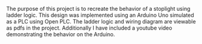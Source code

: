 The purpose of this project is to recreate the behavior of a stoplight using ladder logic. This design was implemented using an Arduino Uno simulated as a PLC using Open PLC. The ladder logic and wiring diagram are viewable as pdfs in the project. Additionally I have included a youtube video demonstrating the behavior on the Arduino.
